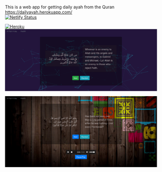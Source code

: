 This is a web app for getting daily ayah from the Quran    https://dailyayah.herokuapp.com/
<br/>
[![Netlify Status](https://api.netlify.com/api/v1/badges/6a6e5fb4-5f66-42d2-8a22-0cd06076e35e/deploy-status)](https://app.netlify.com/sites/dailyayah/deploys)

<a href="https://dailyayah.herokuapp.com">  ![Heroku](https://heroku-badge.herokuapp.com/?app=dailyayah) </a>
<br/>
![Demo picture](/src/assets/an_ayah.png)

![Demo picture 2](/src/assets/an_ayah2.png)
